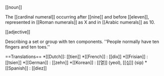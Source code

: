 [[noun]]

The [[cardinal numeral]] occurring after [[nine]] and before [[eleven]], represented in [[Roman numerals]] as X and in [[Arabic numerals]] as 10.

[[adjective]]

Describing a set or group with ten components. ''People normally have ten fingers and ten toes.''

==Translations==
*[[Dutch]]: [[tien]]
*[[French]] : [[dix]]
*[[Frisian]] : [[tsien]]
*[[German]] : [[zehn]]
*[[Korean]] : [[열]] (yeol), [[십]] (sip)
*[[Spanish]] : [[diez]]